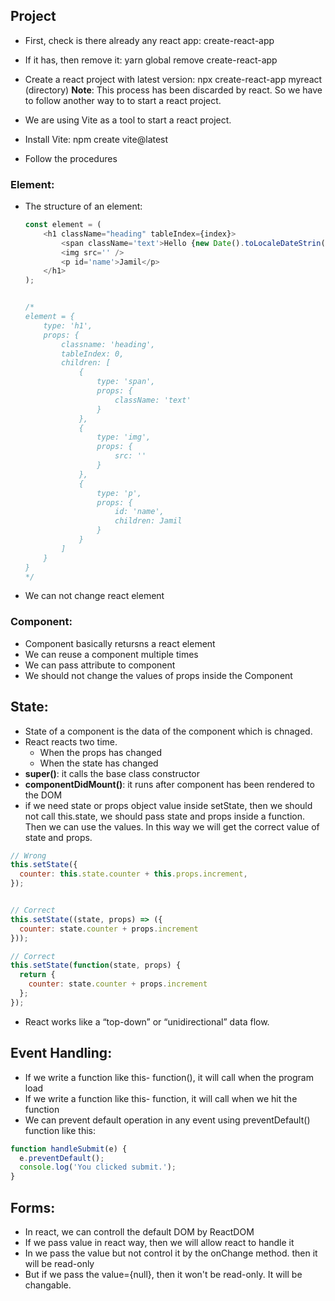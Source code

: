 ## Project
- First, check is there already any react app: create-react-app
- If it has, then remove it: yarn global remove create-react-app

- Create a react project with latest version: npx create-react-app myreact (directory)
**Note**: This process has been discarded by react. So we have to follow another way to to start a react project.

- We are using Vite as a tool to start a react project.
- Install Vite: npm create vite@latest
- Follow the procedures

### Element:
- The structure of an element:
    ```js
    const element = (
        <h1 className="heading" tableIndex={index}>
            <span className='text'>Hello {new Date().toLocaleDateStrin()}</span>
            <img src='' />
            <p id='name'>Jamil</p>
        </h1>
    );


    /*
    element = {
        type: 'h1',
        props: {
            classname: 'heading',
            tableIndex: 0,
            children: [
                {
                    type: 'span',
                    props: {
                        className: 'text'
                    }
                },
                {
                    type: 'img',
                    props: {
                        src: ''
                    }
                },
                {
                    type: 'p',
                    props: {
                        id: 'name',
                        children: Jamil
                    }
                }
            ]
        }
    }
    */
    ```

- We can not change react element

### Component:
- Component basically retursns a react element
- We can reuse a component multiple times
- We can pass attribute to component
- We should not change the values of props inside the Component


## State:
- State of a component is the data of the component which is chnaged.
- React reacts two time. 
    - When the props has changed 
    - When the state has changed
- **super()**: it calls the base class constructor
- **componentDidMount()**: it runs after component has been rendered to the DOM
- if we need state or props object value inside setState, then we should not call this.state, we should pass state and props inside a function. Then we can use the values. In this way we will get the correct value of state and props.
```js
// Wrong
this.setState({
  counter: this.state.counter + this.props.increment,
});


// Correct
this.setState((state, props) => ({
  counter: state.counter + props.increment
}));

// Correct
this.setState(function(state, props) {
  return {
    counter: state.counter + props.increment
  };
});
```

- React works like a “top-down” or “unidirectional” data flow. 

## Event Handling:
- If we write a function like this- function(), it will call when the program load
- If we write a function like this- function, it will call when we hit the function
- We can prevent default operation in any event using preventDefault() function like this:
```js
function handleSubmit(e) {
  e.preventDefault();
  console.log('You clicked submit.');
}
```

## Forms:
- In react, we can controll the default DOM by ReactDOM
- If we pass value in react way, then we will allow react to handle it
- In we pass the value but not control it by the onChange method. then it will be read-only
- But if we pass the value={null}, then it won't be read-only. It will be changable.
